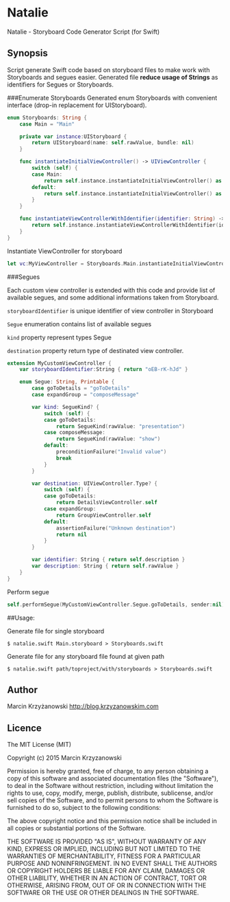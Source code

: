 # Natalie
Natalie - Storyboard Code Generator Script (for Swift)

## Synopsis
Script generate Swift code based on storyboard files to make work with Storyboards and segues easier. Generated file **reduce usage of Strings** as identifiers for Segues or Storyboards.

###Enumerate Storyboards
Generated enum Storyboards with convenient interface (drop-in replacement for UIStoryboard).

```swift
enum Storyboards: String {
    case Main = "Main"

    private var instance:UIStoryboard {
        return UIStoryboard(name: self.rawValue, bundle: nil)
    }

    func instantiateInitialViewController() -> UIViewController {
        switch (self) {
        case Main:
            return self.instance.instantiateInitialViewController() as UINavigationController
        default:
            return self.instance.instantiateInitialViewController() as UIViewController
        }
    }

    func instantiateViewControllerWithIdentifier(identifier: String) -> UIViewController {
        return self.instance.instantiateViewControllerWithIdentifier(identifier) as UIViewController
    }
}
```

Instantiate ViewController for storyboard
```swift
let vc:MyViewController = Storyboards.Main.instantiateInitialViewController()
```

###Segues

Each custom view controller is extended with this code and provide list of available segues, and some additional informations taken from Storyboard.

`storyboardIdentifier` is unique identifier of view controller in Storyboard

`Segue` enumeration contains list of available segues

`kind` property represent types Segue

`destination` property return type of destinated view controller.

```swift
extension MyCustomViewController { 
    var storyboardIdentifier:String { return "oEB-rK-hJd" }

    enum Segue: String, Printable {
        case goToDetails = "goToDetails"
        case expandGroup = "composeMessage"

        var kind: SegueKind? {
            switch (self) {
            case goToDetails:
                return SegueKind(rawValue: "presentation")
            case composeMessage:
                return SegueKind(rawValue: "show")
            default:
                preconditionFailure("Invalid value")
                break
            }
        }

        var destination: UIViewController.Type? {
            switch (self) {
            case goToDetails:
                return DetailsViewController.self
            case expandGroup:
                return GroupViewController.self
            default:
                assertionFailure("Unknown destination")
                return nil
            }
        }

        var identifier: String { return self.description } 
        var description: String { return self.rawValue }
    }
}
```

Perform segue
```swift
self.performSegue(MyCustomViewController.Segue.goToDetails, sender:nil)
```


##Usage:

Generate file for single storyboard
```
$ natalie.swift Main.storyboard > Storyboards.swift
```

Generate file for any storyboard file found at given path

```
$ natalie.swift path/toproject/with/storyboards > Storyboards.swift
```
 
## Author
Marcin Krzyżanowski http://blog.krzyzanowskim.com

## Licence
The MIT License (MIT)

Copyright (c) 2015 Marcin Krzyzanowski

Permission is hereby granted, free of charge, to any person obtaining a copy
of this software and associated documentation files (the "Software"), to deal
in the Software without restriction, including without limitation the rights
to use, copy, modify, merge, publish, distribute, sublicense, and/or sell
copies of the Software, and to permit persons to whom the Software is
furnished to do so, subject to the following conditions:

The above copyright notice and this permission notice shall be included in all
copies or substantial portions of the Software.

THE SOFTWARE IS PROVIDED "AS IS", WITHOUT WARRANTY OF ANY KIND, EXPRESS OR
IMPLIED, INCLUDING BUT NOT LIMITED TO THE WARRANTIES OF MERCHANTABILITY,
FITNESS FOR A PARTICULAR PURPOSE AND NONINFRINGEMENT. IN NO EVENT SHALL THE
AUTHORS OR COPYRIGHT HOLDERS BE LIABLE FOR ANY CLAIM, DAMAGES OR OTHER
LIABILITY, WHETHER IN AN ACTION OF CONTRACT, TORT OR OTHERWISE, ARISING FROM,
OUT OF OR IN CONNECTION WITH THE SOFTWARE OR THE USE OR OTHER DEALINGS IN THE
SOFTWARE.
 
